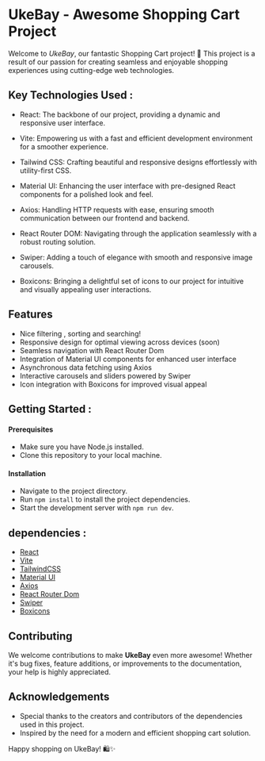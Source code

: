 # __UkeBay__ - Awesome Shopping Cart Project
Welcome to _UkeBay_, our fantastic Shopping Cart project! 🛒 This project is a result of our passion for creating seamless and enjoyable shopping experiences using cutting-edge web technologies.

## Key Technologies Used :
- React: The backbone of our project, providing a dynamic and responsive user interface.

- Vite: Empowering us with a fast and efficient development environment for a smoother experience.

- Tailwind CSS: Crafting beautiful and responsive designs effortlessly with utility-first CSS.

- Material UI: Enhancing the user interface with pre-designed React components for a polished look and feel.

- Axios: Handling HTTP requests with ease, ensuring smooth communication between our frontend and backend.

- React Router DOM: Navigating through the application seamlessly with a robust routing solution.

- Swiper: Adding a touch of elegance with smooth and responsive image carousels.

- Boxicons: Bringing a delightful set of icons to our project for intuitive and visually appealing user interactions.

## Features
- Nice filtering , sorting and searching!
- Responsive design for optimal viewing across devices (soon)
- Seamless navigation with React Router Dom
- Integration of Material UI components for enhanced user interface
- Asynchronous data fetching using Axios
- Interactive carousels and sliders powered by Swiper
- Icon integration with Boxicons for improved visual appeal

## Getting Started :

#### Prerequisites
- Make sure you have Node.js installed.
- Clone this repository to your local machine.

#### Installation

- Navigate to the project directory.
- Run ``` npm install ``` to install the project dependencies.
- Start the development server with ```npm run dev```.

## dependencies : 
- [React]('https://react.dev')
- [Vite]('https://vitejs.dev')
- [TailwindCSS]('https://tailwindcss.com')
- [Material UI]('https://mui.com/material-ui/')
- [Axios]('https://axios-http.com')
- [React Router Dom]('https://reactrouter.com')
- [Swiper]('https://swiperjs.com/react')
- [Boxicons]('https://boxicons.com')

## Contributing
We welcome contributions to make __UkeBay__ even more awesome! Whether it's bug fixes, feature additions, or improvements to the documentation, your help is highly appreciated.

## Acknowledgements
- Special thanks to the creators and contributors of the dependencies used in this project.
- Inspired by the need for a modern and efficient shopping cart solution.

Happy shopping on UkeBay! 🛍️✨
